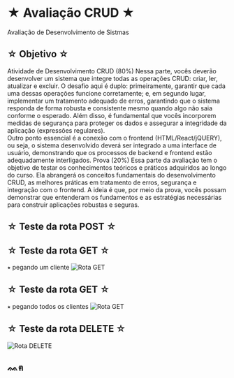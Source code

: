 # ★ Avaliação CRUD ★
Avaliação de Desenvolvimento de Sistmas

## ☆ Objetivo ☆
Atividade de Desenvolvimento CRUD (80%) Nessa parte, vocês deverão desenvolver um sistema que integre todas as operações CRUD: criar, ler, atualizar e excluir. O desafio aqui é duplo: primeiramente, garantir que cada uma dessas operações funcione corretamente; e, em segundo lugar, implementar um tratamento adequado de erros, garantindo que o sistema responda de forma robusta e consistente mesmo quando algo não saia conforme o esperado. Além disso, é fundamental que vocês incorporem medidas de segurança para proteger os dados e assegurar a integridade da aplicação (expressões regulares). <br> Outro ponto essencial é a conexão com o frontend (HTML/React/jQUERY), ou seja, o sistema desenvolvido deverá ser integrado a uma interface de usuário, demonstrando que os processos de backend e frontend estão adequadamente interligados.
Prova (20%) Essa parte da avaliação tem o objetivo de testar os conhecimentos teóricos e práticos adquiridos ao longo do curso. Ela abrangerá os conceitos fundamentais do desenvolvimento CRUD, as melhores práticas em tratamento de erros, segurança e integração com o frontend. A ideia é que, por meio da prova, vocês possam demonstrar que entenderam os fundamentos e as estratégias necessárias para construir aplicações robustas e seguras.

## ☆ Teste da rota POST ☆

## ☆ Teste da rota GET ☆
⭑ pegando um cliente
![Rota GET](https://github.com/user-attachments/assets/27914f25-5ffa-4e6b-8cf1-fb5391242d2d)

## ☆ Teste da rota GET ☆
⭑ pegando todos os clientes
![Rota GET](https://github.com/user-attachments/assets/27914f25-5ffa-4e6b-8cf1-fb5391242d2d)

## ☆ Teste da rota DELETE ☆
![Rota DELETE](https://github.com/user-attachments/assets/515156fc-4fad-478c-97ad-c31d704b6eaa)



## ᨐฅ
